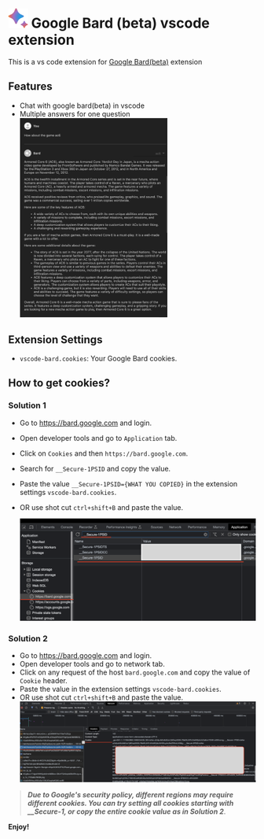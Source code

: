 # <img src="/assets/bard.png" alt="Example Image" width="40" style="display: inline"> Google Bard (beta) vscode extension


This is a vs code extension for [Google Bard(beta)](https://bard.google.com/) extension

## Features

* Chat with google bard(beta) in vscode
* Multiple answers for one question
  <img src="./assets/sample.png" alt="Example Image" width="300">

## Extension Settings

* `vscode-bard.cookies`: Your Google Bard cookies.

## How to get cookies?

### Solution 1

* Go to <https://bard.google.com> and login.
* Open developer tools and go to `Application` tab.
* Click on `Cookies` and then `https://bard.google.com`.
* Search for `__Secure-1PSID` and copy the value.
* Paste the value `__Secure-1PSID={WHAT YOU COPIED}` in the extension settings `vscode-bard.cookies`.
* OR use shot cut `ctrl+shift+B` and paste the value.

  ![Example](./assets/getcookie.png)

### Solution 2

* Go to <https://bard.google.com> and login.
* Open developer tools and go to network tab.
* Click on any request of the host `bard.google.com` and copy the value of `Cookie` header.
* Paste the value in the extension settings `vscode-bard.cookies`.
* OR use shot cut `ctrl+shift+B` and paste the value.
  ![Example2](./assets/getcookie2.png)

> ***Due to Google's security policy, different regions may require different cookies. You can try setting all cookies starting with __Secure-1, or copy the entire cookie value as in Solution 2***.

**Enjoy!**
